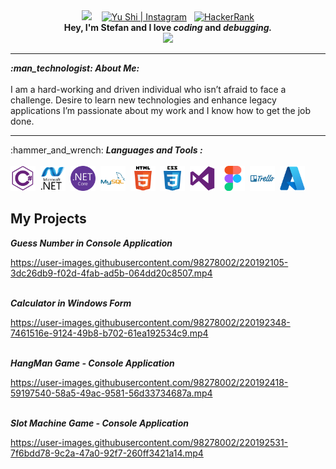 
<div id="badges" align="center" >
<a href="https://www.linkedin.com/in/b-stefan/"><img src="https://raw.githubusercontent.com/yushi1007/yushi1007/main/images/linkedin.svg"  width="21px"/></a> &nbsp;&nbsp;
<a href="https://www.instagram.com/borciastefaniulian"><img src="https://raw.githubusercontent.com/yushi1007/yushi1007/main/images/instagram.svg" alt="Yu Shi | Instagram" width="21px"/></a>&nbsp;&nbsp;
  <a href="https://www.hackerrank.com/stefan_borcia">
   <img src="https://cdn3.iconfinder.com/data/icons/logos-and-brands-adobe/512/160_Hackerrank-512.png" width="21px"  alt="HackerRank"/></a>  <br/>
    <b>Hey, I'm Stefan and I love <i>coding</i> and <i>debugging.</i></b><br>
  </div>
  <div id="header" align="center">
  <img src="https://media.giphy.com/media/qgQUggAC3Pfv687qPC/giphy.gif" width="200"/>
</div>
  <hr>
  <b><i>:man_technologist: About Me: </i></b><br><br>
  I am a hard-working and driven individual who isn’t afraid to face a
challenge.
Desire to learn new technologies and enhance legacy applications
I’m passionate about my work and I know how to get the job done.
  <hr>
  :hammer_and_wrench: <b><i>Languages and Tools :</i></b>
  <br>
  <br>
  <div>
    <img src="https://github.com/devicons/devicon/blob/master/icons/csharp/csharp-line.svg" title="C#" alt="C#" width="40" height="40"/>&nbsp;
    <img src="https://github.com/devicons/devicon/blob/master/icons/dot-net/dot-net-original-wordmark.svg" title="DotNet" alt="DotNet" width="40" height="40"/>&nbsp;
    <img src="https://github.com/devicons/devicon/blob/master/icons/dotnetcore/dotnetcore-original.svg" title="DotNet Core" alt="DotNet Core" width="40" height="40"/>&nbsp;
    <img src="https://github.com/devicons/devicon/blob/master/icons/mysql/mysql-original-wordmark.svg" title="MySQL" alt="MySQL" width="40" height="40"/>&nbsp;
    <img src="https://github.com/devicons/devicon/blob/master/icons/html5/html5-original-wordmark.svg" title="Html5" alt="Html5" width="40" height="40"/>&nbsp;
    <img src="https://github.com/devicons/devicon/blob/master/icons/css3/css3-original-wordmark.svg" title="Css3" alt="Css3" width="40" height="40"/>&nbsp;
    <img src="https://github.com/devicons/devicon/blob/master/icons/visualstudio/visualstudio-plain.svg" title="Visual Studio" alt="Visual Studio" width="40" height="40"/>&nbsp;
    <img src="https://github.com/devicons/devicon/blob/master/icons/figma/figma-original.svg" title="Figma" alt="Figma" width="40" height="40"/>&nbsp;
    <img src="https://github.com/devicons/devicon/blob/master/icons/trello/trello-plain-wordmark.svg" title="Trello" alt="Trello" width="40" height="40"/>&nbsp;
    <img src="https://github.com/devicons/devicon/blob/master/icons/azure/azure-original.svg" title="Azure" alt="Azure" width="40" height="40"/>&nbsp;
  </div>
  
  <h2> My Projects</h2>
<b><i>Guess Number in Console Application</i></b> <br/>

  



https://user-images.githubusercontent.com/98278002/220192105-3dc26db9-f02d-4fab-ad5b-064dd20c8507.mp4

<br/><b><i>Calculator in Windows Form</i></b><br/>


https://user-images.githubusercontent.com/98278002/220192348-7461516e-9124-49b8-b702-61ea192534c9.mp4

<br/><b><i>HangMan Game - Console Application</i></b><br/>


https://user-images.githubusercontent.com/98278002/220192418-59197540-58a5-49ac-9581-56d33734687a.mp4

<br/><b><i>Slot Machine Game - Console Application</i></b><br/>


https://user-images.githubusercontent.com/98278002/220192531-7f6bdd78-9c2a-47a0-92f7-260ff3421a14.mp4

